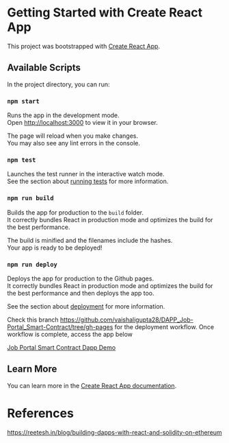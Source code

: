 # Getting Started with Create React App

This project was bootstrapped with [Create React App](https://create-react-app.dev/).

## Available Scripts

In the project directory, you can run:

### `npm start`

Runs the app in the development mode.\
Open [http://localhost:3000](http://localhost:3000) to view it in your browser.

The page will reload when you make changes.\
You may also see any lint errors in the console.

### `npm test`

Launches the test runner in the interactive watch mode.\
See the section about [running tests](https://facebook.github.io/create-react-app/docs/running-tests) for more information.

### `npm run build`

Builds the app for production to the `build` folder.\
It correctly bundles React in production mode and optimizes the build for the best performance.

The build is minified and the filenames include the hashes.\
Your app is ready to be deployed!


### `npm run deploy`

Deploys the app for production to the Github pages.\
It correctly bundles React in production mode and optimizes the build for the best performance and then deploys the app too.

See the section about [deployment](https://www.geeksforgeeks.org/deployment-of-react-application-using-github-pages/) for more information.

Check this branch https://github.com/vaishaligupta28/DAPP_Job-Portal_Smart-Contract/tree/gh-pages for the deployment workflow. Once workflow is complete, access the app below 

[Job Portal Smart Contract Dapp Demo](https://vaishaligupta28.github.io/DAPP_Job-Portal_Smart-Contract/)

## Learn More

You can learn more in the [Create React App documentation](https://facebook.github.io/create-react-app/docs/getting-started).

# References
https://reetesh.in/blog/building-dapps-with-react-and-solidity-on-ethereum